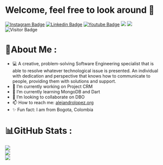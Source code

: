 # Welcome, feel free to look around 👋 
[![Instagram Badge](https://img.shields.io/badge/-col.alejo-orange?style=plastic-square&logo=instagram&logoColor=white&link=https://www.instagram.com/col.alejo/)](https://www.instagram.com/col.alejo/)
[![Linkedin Badge](https://img.shields.io/badge/-AlejandroLopez-blue?style=plastic-square&logo=Linkedin&logoColor=white&link=https://www.linkedin.com/in/alejandro-lopez-7a0068154/)](https://www.linkedin.com/in/alejandro-lopez-7a0068154/)
[![Youtube Badge](https://img.shields.io/badge/-AlexMixVids-red?style=plastic-square&logo=youtube&logoColor=white&link=https://www.youtube.com/user/thecoolAlelopezm)](https://www.youtube.com/user/thecoolAlelopezm)
<a href="https://portfolium.com/AlejandroLopez97"><img src="https://img.shields.io/badge/MyPortfolio-blueviolet.svg"/></a>
<a href="https://github.com/Alejandro-HUB/Alejandro-HUB/blob/main/Resume.pdf"><img src="https://img.shields.io/badge/MyResume-red.svg"/></a>
![Visitor Badge](https://visitor-badge.laobi.icu/badge?page_id=Alejandro-HUB)

# 💫About Me :
* 💻 A creative, problem-solving Software Engineering specialist that is able to resolve whatever technological issue is presented. An individual with dedication and perspective that knows how to communicate to people, providing them with solutions and support.
* 🔭 I’m currently working on Project CRM
* 🌱 I’m currently learning MongoDB and Dart
* 👯 I’m looking to collaborate on DBO
* 📫 How to reach me: <a href="https://alejandrolopez.org/">alejandrolopez.org</a>
* ✨ Fun fact: I am from Bogota, Colombia

# 📊GitHub Stats :
![](https://github-readme-stats.vercel.app/api?username=Alejandro-HUB&theme=algolia&hide_border=false&include_all_commits=false&count_private=false)<br/>
![](https://github-readme-streak-stats.herokuapp.com/?user=Alejandro-HUB&theme=algolia&hide_border=false)<br/>
![](https://github-readme-stats.vercel.app/api/top-langs/?username=Alejandro-HUB&theme=algolia&hide_border=false&include_all_commits=false&count_private=false&layout=compact)





